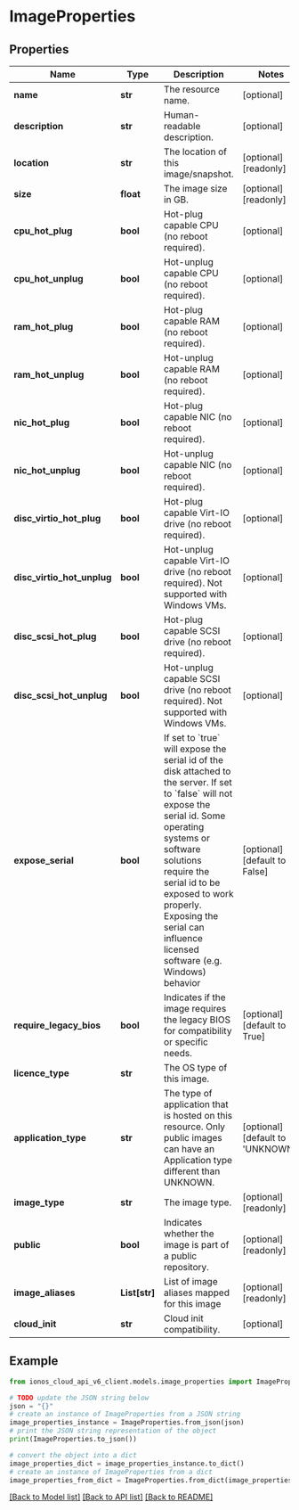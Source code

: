 # ImageProperties


## Properties

Name | Type | Description | Notes
------------ | ------------- | ------------- | -------------
**name** | **str** | The resource name. | [optional] 
**description** | **str** | Human-readable description. | [optional] 
**location** | **str** | The location of this image/snapshot. | [optional] [readonly] 
**size** | **float** | The image size in GB. | [optional] [readonly] 
**cpu_hot_plug** | **bool** | Hot-plug capable CPU (no reboot required). | [optional] 
**cpu_hot_unplug** | **bool** | Hot-unplug capable CPU (no reboot required). | [optional] 
**ram_hot_plug** | **bool** | Hot-plug capable RAM (no reboot required). | [optional] 
**ram_hot_unplug** | **bool** | Hot-unplug capable RAM (no reboot required). | [optional] 
**nic_hot_plug** | **bool** | Hot-plug capable NIC (no reboot required). | [optional] 
**nic_hot_unplug** | **bool** | Hot-unplug capable NIC (no reboot required). | [optional] 
**disc_virtio_hot_plug** | **bool** | Hot-plug capable Virt-IO drive (no reboot required). | [optional] 
**disc_virtio_hot_unplug** | **bool** | Hot-unplug capable Virt-IO drive (no reboot required). Not supported with Windows VMs. | [optional] 
**disc_scsi_hot_plug** | **bool** | Hot-plug capable SCSI drive (no reboot required). | [optional] 
**disc_scsi_hot_unplug** | **bool** | Hot-unplug capable SCSI drive (no reboot required). Not supported with Windows VMs. | [optional] 
**expose_serial** | **bool** | If set to &#x60;true&#x60; will expose the serial id of the disk attached to the server. If set to &#x60;false&#x60; will not expose the serial id. Some operating systems or software solutions require the serial id to be exposed to work properly. Exposing the serial  can influence licensed software (e.g. Windows) behavior | [optional] [default to False]
**require_legacy_bios** | **bool** | Indicates if the image requires the legacy BIOS for compatibility or specific needs. | [optional] [default to True]
**licence_type** | **str** | The OS type of this image. | 
**application_type** | **str** | The type of application that is hosted on this resource.  Only public images can have an Application type different than UNKNOWN. | [optional] [default to 'UNKNOWN']
**image_type** | **str** | The image type. | [optional] [readonly] 
**public** | **bool** | Indicates whether the image is part of a public repository. | [optional] [readonly] 
**image_aliases** | **List[str]** | List of image aliases mapped for this image | [optional] [readonly] 
**cloud_init** | **str** | Cloud init compatibility. | [optional] 

## Example

```python
from ionos_cloud_api_v6_client.models.image_properties import ImageProperties

# TODO update the JSON string below
json = "{}"
# create an instance of ImageProperties from a JSON string
image_properties_instance = ImageProperties.from_json(json)
# print the JSON string representation of the object
print(ImageProperties.to_json())

# convert the object into a dict
image_properties_dict = image_properties_instance.to_dict()
# create an instance of ImageProperties from a dict
image_properties_from_dict = ImageProperties.from_dict(image_properties_dict)
```
[[Back to Model list]](../README.md#documentation-for-models) [[Back to API list]](../README.md#documentation-for-api-endpoints) [[Back to README]](../README.md)


